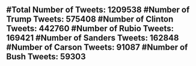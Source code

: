 #Total Number of Tweets: 1209538 
#Number of Trump Tweets: 575408
#Number of Clinton Tweets: 442760
#Number of Rubio Tweets: 169421
#Number of Sanders Tweets: 162848
#Number of Carson Tweets: 91087
#Number of Bush Tweets: 59303
---
